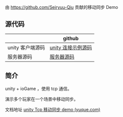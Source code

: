 由 https://github.com/Seiryuu-Qiu 贡献的移动同步 Demo



## 源代码

|                  | github                                                       |
| ---------------- | ------------------------------------------------------------ |
| unity 客户端源码 | [unity 连接示例源码](https://github.com/iohao/ioGame-mmo-movement-unity) |
| 服务器源码       | [服务器源码](https://github.com/iohao/ioGame-mmo-movement)   |



## 简介

unity + ioGame ，使用 tcp 通信。



演示多个玩家在一个场景中移动同步。



文档地址 [unity Tcp 移动同步 demo (yuque.com)](https://www.yuque.com/iohao/game/kswsfk13ocg069uf)



